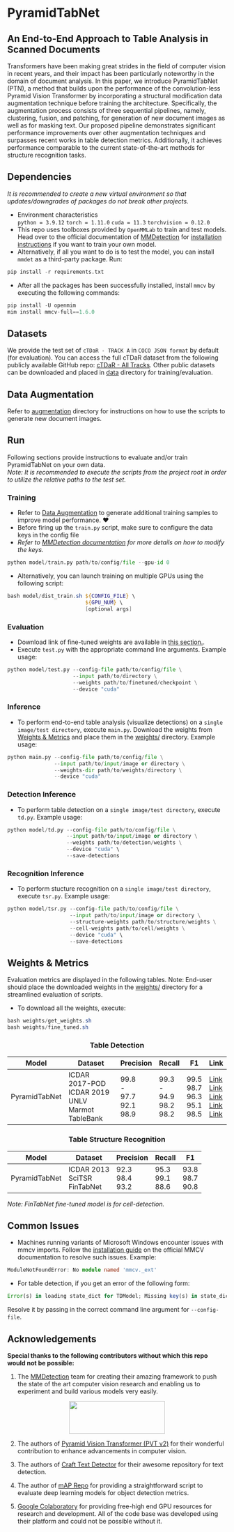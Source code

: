 # PyramidTabNet

## An End-to-End Approach to Table Analysis in Scanned Documents

Transformers have been making great strides in the field of computer vision in recent years, and their impact has been particularly noteworthy in the domain of document analysis. In this paper, we introduce PyramidTabNet (PTN), a method that builds upon the performance of the convolution-less Pyramid Vision Transformer by incorporating a structural modification data augmentation technique before training the architecture. Specifically, the augmentation process consists of three sequential pipelines, namely, clustering, fusion, and patching, for generation of new document images as well as for masking text. Our proposed pipeline demonstrates significant performance improvements over other augmentation techniques and surpasses recent works in table detection metrics. Additionally, it achieves performance comparable to the current state-of-the-art methods for structure recognition tasks.

## Dependencies

_It is recommended to create a new virtual environment so that updates/downgrades of packages do not break other projects._

- Environment characteristics
  <br/>`python = 3.9.12` `torch = 1.11.0` `cuda = 11.3` `torchvision = 0.12.0`
- This repo uses toolboxes provided by `OpenMMLab` to train and test models. Head over to the official documentation of [MMDetection](https://github.com/open-mmlab/mmdetection) for [installation instructions](https://mmdetection.readthedocs.io/en/latest/) if you want to train your own model.
- Alternatively, if all you want to do is to test the model, you can install `mmdet` as a third-party package. Run:
```python
pip install -r requirements.txt
```
- After all the packages has been successfully installed, install `mmcv` by executing the following commands:
```python
pip install -U openmim
mim install mmcv-full==1.6.0
```
## Datasets

We provide the test set of `cTDaR - TRACK A` in `COCO JSON format` by default (for evaluation). You can access the full cTDaR dataset from the following publicly available GitHub repo: [cTDaR - All Tracks](https://github.com/cndplab-founder/ICDAR2019_cTDaR). Other public datasets can be downloaded and placed in [data](data/) directory for training/evaluation.

## Data Augmentation

Refer to [augmentation](augmentation#data-augmentation) directory for instructions on how to use the scripts to generate new document images.

## Run

Following sections provide instructions to evaluate and/or train PyramidTabNet on your own data.<br/>
_Note: It is recommended to execute the scripts from the project root in order to utilize the relative paths to the test set._

### Training

- Refer to [Data Augmentation](augmentation) to generate additional training samples to improve model performance. ❤️
- Before firing up the `train.py` script, make sure to configure the data keys in the config file
- _Refer to [MMDetection documentation](https://mmdetection.readthedocs.io/en/latest/2_new_data_model.html#train-with-customized-datasets) for more details on how to modify the keys._

```python
python model/train.py path/to/config/file --gpu-id 0
```

- Alternatively, you can launch training on multiple GPUs using the following script:

```powershell
bash model/dist_train.sh ${CONFIG_FILE} \
                         ${GPU_NUM} \
                         [optional args]
```

### Evaluation

- Download link of fine-tuned weights are available in [this section.](#weights--metrics).
- Execute `test.py` with the appropriate command line arguments. Example usage:

```python
python model/test.py --config-file path/to/config/file \
                     --input path/to/directory \
                     --weights path/to/finetuned/checkpoint \
                     --device "cuda"
```

### Inference

- To perform end-to-end table analysis (visualize detections) on a `single image/test directory`, execute `main.py`. Download the weights from [Weights & Metrics](#weights--metrics) and place them in the [weights/](weights/) directory. Example usage:

```python
python main.py --config-file path/to/config/file \
               --input path/to/input/image or directory \
               --weights-dir path/to/weights/directory \
               --device "cuda"
```

### Detection Inference

- To perform table detection on a `single image/test directory`, execute `td.py`. Example usage:

```python
python model/td.py --config-file path/to/config/file \
                   --input path/to/input/image or directory \
                   --weights path/to/detection/weights \
                   --device "cuda" \
                   --save-detections
```

### Recognition Inference

- To perform stucture recognition on a `single image/test directory`, execute `tsr.py`. Example usage:

```python
python model/tsr.py --config-file path/to/config/file \
                    --input path/to/input/image or directory \
                    --structure-weights path/to/structure/weights \
                    --cell-weights path/to/cell/weights \
                    --device "cuda" \
                    --save-detections
```

## Weights & Metrics

Evaluation metrics are displayed in the following tables. Note: End-user should place the downloaded weights in the [weights/](weights/) directory for a streamlined evaluation of scripts.

- To download all the weights, execute:
```powershell
bash weights/get_weights.sh
bash weights/fine_tuned.sh
```
<div align="center">

### Table Detection

| <div align="center">Model</div> | <div align="center">Dataset</div> | <div align="center">Precision</div> | <div align="center">Recall</div> | <div align="center">F1</div> | <div align="center">Link</div> |
| --- | --- | --- | --- | --- | --- |
| PyramidTabNet | ICDAR 2017-POD <br> ICDAR 2019 <br> UNLV <br> Marmot <br> TableBank <br> | 99.8 <br> - <br> 97.7 <br> 92.1 <br> 98.9 | 99.3 <br> - <br> 94.9 <br> 98.2 <br> 98.2 | 99.5 <br> 98.7 <br> 96.3 <br> 95.1 <br> 98.5 | [Link](https://github.com/muhd-umer/pyramidtabnet/releases/download/v0.1.0/icdar2017.pth) <br> [Link](https://github.com/muhd-umer/pyramidtabnet/releases/download/v0.1.0/icdar2019.pth) <br> [Link](https://github.com/muhd-umer/pyramidtabnet/releases/download/v0.1.0/unlv.pth) <br> [Link](https://github.com/muhd-umer/pyramidtabnet/releases/download/v0.1.0/marmot.pth) <br> [Link](https://github.com/muhd-umer/pyramidtabnet/releases/download/v0.1.0/tablebank.pth) |

</div>

<div align="center">

### Table Structure Recognition

| <div align="center">Model</div> | <div align="center">Dataset</div> | <div align="center">Precision</div> | <div align="center">Recall</div> | <div align="center">F1</div> |
| --- | --- | --- | --- | --- |
| PyramidTabNet | ICDAR 2013 <br> SciTSR <br> FinTabNet <br>| 92.3 <br> 98.4 <br> 93.2 | 95.3 <br> 99.1 <br> 88.6 | 93.8 <br> 98.7 <br> 90.8|

</div> 

_Note: FinTabNet fine-tuned model is for cell-detection._

<div align="center">

</div>

## Common Issues
- Machines running variants of Microsoft Windows encounter issues with mmcv imports. Follow the [installation guide](https://mmcv.readthedocs.io/en/latest/get_started/installation.html) on the official MMCV documentation to resolve such issues. Example:

```TypeScript
ModuleNotFoundError: No module named 'mmcv._ext'
```

- For table detection, if you get an error of the following form:

```TypeScript
Error(s) in loading state_dict for TDModel; Missing key(s) in state_dict
```

Resolve it by passing in the correct command line argument for `--config-file`.

## Acknowledgements

**Special thanks to the following contributors without which this repo would not be possible:**

1. The [MMDetection](https://github.com/open-mmlab/mmdetection) team for creating their amazing framework to push the state of the art computer vision research and enabling us to experiment and build various models very easily.
<p align="center">
   <a href="https://github.com/open-mmlab/mmdetection"><img width="220" height="75" src="https://raw.githubusercontent.com/open-mmlab/mmdetection/master/resources/mmdet-logo.png"/></a>
</p>

2. The authors of [Pyramid Vision Transformer (PVT v2)](https://arxiv.org/pdf/2106.13797.pdf) for their wonderful contribution to enhance advancements in computer vision.

3. The authors of [Craft Text Detector](https://arxiv.org/abs/1904.01941) for their awesome repository for text detection.

4. The author of [mAP Repo](https://github.com/Cartucho/mAP) for providing a straightforward script to evaluate deep learning models for object detection metrics.

5. [Google Colaboratory](https://github.com/googlecolab) for providing free-high end GPU resources for research and development. All of the code base was developed using their platform and could not be possible without it.
